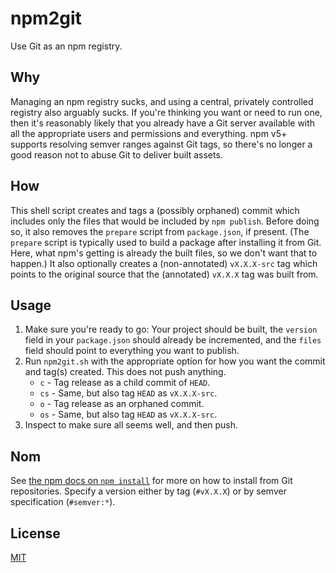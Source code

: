 # npm2git

Use Git as an npm registry.

## Why

Managing an npm registry sucks, and using a central, privately controlled registry also arguably sucks. If you're thinking you want or need to run one, then it's reasonably likely that you already have a Git server available with all the appropriate users and permissions and everything. npm v5+ supports resolving semver ranges against Git tags, so there's no longer a good reason not to abuse Git to deliver built assets.

## How

This shell script creates and tags a (possibly orphaned) commit which includes only the files that would be included by `npm publish`. Before doing so, it also removes the `prepare` script from `package.json`, if present. (The `prepare` script is typically used to build a package after installing it from Git. Here, what npm's getting is already the built files, so we don't want that to happen.) It also optionally creates a (non-annotated) `vX.X.X-src` tag which points to the original source that the (annotated) `vX.X.X` tag was built from.

## Usage

1. Make sure you're ready to go: Your project should be built, the `version` field in your `package.json` should already be incremented, and the `files` field should point to everything you want to publish.
1. Run `npm2git.sh` with the appropriate option for how you want the commit and tag(s) created. This does not push anything.
	- `c` - Tag release as a child commit of `HEAD`.
	- `cs` - Same, but also tag `HEAD` as `vX.X.X-src`.
	- `o` - Tag release as an orphaned commit.
	- `os` - Same, but also tag `HEAD` as `vX.X.X-src`.
1. Inspect to make sure all seems well, and then push.

## Nom

See [the npm docs on `npm install`](https://docs.npmjs.com/cli/install) for more on how to install from Git repositories. Specify a version either by tag (`#vX.X.X`) or by semver specification (`#semver:*`).

## License

[MIT](LICENSE)
